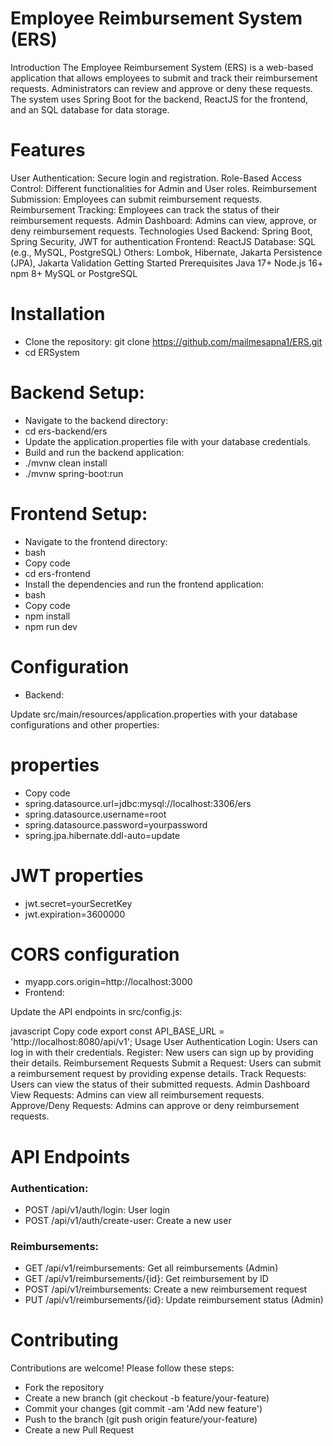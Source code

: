 # Employee Reimbursement System (ERS)
Introduction
The Employee Reimbursement System (ERS) is a web-based application that allows employees to submit and track their reimbursement requests. Administrators can review and approve or deny these requests. The system uses Spring Boot for the backend, ReactJS for the frontend, and an SQL database for data storage.

# Features
User Authentication: Secure login and registration.
Role-Based Access Control: Different functionalities for Admin and User roles.
Reimbursement Submission: Employees can submit reimbursement requests.
Reimbursement Tracking: Employees can track the status of their reimbursement requests.
Admin Dashboard: Admins can view, approve, or deny reimbursement requests.
Technologies Used
Backend: Spring Boot, Spring Security, JWT for authentication
Frontend: ReactJS
Database: SQL (e.g., MySQL, PostgreSQL)
Others: Lombok, Hibernate, Jakarta Persistence (JPA), Jakarta Validation
Getting Started
Prerequisites
Java 17+
Node.js 16+
npm 8+
MySQL or PostgreSQL

# Installation
* Clone the repository:
git clone https://github.com/mailmesapna1/ERS.git
* cd ERSystem

# Backend Setup:
* Navigate to the backend directory:
* cd ers-backend/ers
* Update the application.properties file with your database credentials.
* Build and run the backend application:
* ./mvnw clean install
* ./mvnw spring-boot:run

# Frontend Setup:
* Navigate to the frontend directory:
* bash
* Copy code
* cd ers-frontend
* Install the dependencies and run the frontend application:
* bash
* Copy code
* npm install
* npm run dev
  
# Configuration
* Backend:

Update src/main/resources/application.properties with your database configurations and other properties:

# properties
* Copy code
* spring.datasource.url=jdbc:mysql://localhost:3306/ers
* spring.datasource.username=root
* spring.datasource.password=yourpassword
* spring.jpa.hibernate.ddl-auto=update

# JWT properties
* jwt.secret=yourSecretKey
* jwt.expiration=3600000

# CORS configuration
* myapp.cors.origin=http://localhost:3000
* Frontend:

Update the API endpoints in src/config.js:

javascript
Copy code
export const API_BASE_URL = 'http://localhost:8080/api/v1';
Usage
User Authentication
Login: Users can log in with their credentials.
Register: New users can sign up by providing their details.
Reimbursement Requests
Submit a Request: Users can submit a reimbursement request by providing expense details.
Track Requests: Users can view the status of their submitted requests.
Admin Dashboard
View Requests: Admins can view all reimbursement requests.
Approve/Deny Requests: Admins can approve or deny reimbursement requests.
# API Endpoints
### Authentication:

- POST /api/v1/auth/login: User login
- POST /api/v1/auth/create-user: Create a new user
### Reimbursements:

- GET /api/v1/reimbursements: Get all reimbursements (Admin)
- GET /api/v1/reimbursements/{id}: Get reimbursement by ID
- POST /api/v1/reimbursements: Create a new reimbursement request
- PUT /api/v1/reimbursements/{id}: Update reimbursement status (Admin)
# Contributing
Contributions are welcome! Please follow these steps:

* Fork the repository
* Create a new branch (git checkout -b feature/your-feature)
* Commit your changes (git commit -am 'Add new feature')
* Push to the branch (git push origin feature/your-feature)
* Create a new Pull Request
